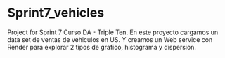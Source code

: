 # Sprint7_vehicles
Project for Sprint 7 Curso DA - Triple Ten.
En este proyecto cargamos un data set de ventas de vehiculos en US. Y creamos un Web service con Render para explorar 2 tipos de grafico, histograma y dispersion.
